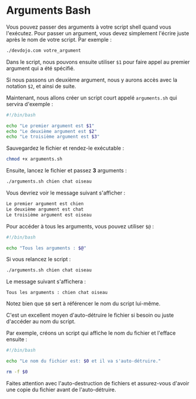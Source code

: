 # Arguments Bash

Vous pouvez passer des arguments à votre script shell quand vous l'exécutez. Pour passer un argument, vous devez simplement l'écrire juste après le nom de votre script. Par exemple :

```bash
./devdojo.com votre_argument
```

Dans le script, nous pouvons ensuite utiliser `$1` pour faire appel au premier argument qui a été spécifié. 

Si nous passons un deuxième argument, nous y aurons accès avec la notation `$2`, et ainsi de suite.

Maintenant, nous allons créer un script court appelé `arguments.sh` qui servira d'exemple :

```bash
#!/bin/bash

echo "Le premier argument est $1"
echo "Le deuxième argument est $2"
echo "Le troisième argument est $3"
```

Sauvegardez le fichier et rendez-le exécutable :

```bash
chmod +x arguments.sh
```

Ensuite, lancez le fichier et passez **3** arguments :

```bash
./arguments.sh chien chat oiseau
```

Vous devriez voir le message suivant s'afficher :

```bash
Le premier argument est chien
Le deuxième argument est chat
Le troisième argument est oiseau
```

Pour accéder à tous les arguments, vous pouvez utiliser `$@` :

```bash
#!/bin/bash

echo "Tous les arguments : $@"
```

Si vous relancez le script :

```bash
./arguments.sh chien chat oiseau
```

Le message suivant s'affichera :

```
Tous les arguments : chien chat oiseau
```

Notez bien que `$0` sert à référencer le nom du script lui-même.

C'est un excellent moyen d'auto-détruire le fichier si besoin ou juste d'accéder au nom du script.

Par exemple, créons un script qui affiche le nom du fichier et l'efface ensuite :

```bash
#!/bin/bash

echo "Le nom du fichier est: $0 et il va s'auto-détruire."

rm -f $0
```

Faites attention avec l'auto-destruction de fichiers et assurez-vous d'avoir une copie du fichier avant de l'auto-détruire.

